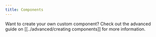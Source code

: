 ```yaml
---
title: Components
---
```


Want to create your own custom component? Check out the advanced guide on [[../advanced/creating components]] for more information.
